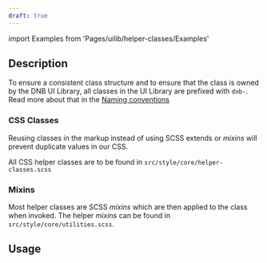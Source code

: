 ```yaml
---
draft: true
---
```


import Examples from 'Pages/uilib/helper-classes/Examples'

## Description

To ensure a consistent class structure and to ensure that the class is owned by the DNB UI Library, all classes in the UI Library are prefixed with `dnb-`. Read more about that in the [Naming conventions](/uilib/development/naming)

### CSS Classes

Reusing classes in the markup instead of using SCSS extends or _mixins_ will prevent duplicate values in our CSS.

All CSS helper classes are to be found in `src/style/core/helper-classes.scss`

### Mixins

Most helper classes are SCSS _mixins_ which are then applied to the class when invoked. The helper _mixins_ can be found in `src/style/core/utilities.scss`.

## Usage

<Examples />
